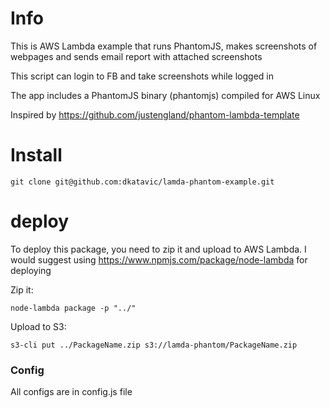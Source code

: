 # Info

This is AWS Lambda example that runs PhantomJS, makes screenshots of webpages and sends email report with attached screenshots

This script can login to FB and take screenshots while logged in

The app includes a PhantomJS binary (phantomjs) compiled for AWS Linux

Inspired by https://github.com/justengland/phantom-lambda-template

# Install

```
git clone git@github.com:dkatavic/lamda-phantom-example.git
```

# deploy

To deploy this package, you need to zip it and upload to AWS Lambda. I would suggest using https://www.npmjs.com/package/node-lambda for deploying

Zip it:

```node-lambda package -p "../"```

Upload to S3:


```s3-cli put ../PackageName.zip s3://lamda-phantom/PackageName.zip```


### Config

All configs are in config.js file
